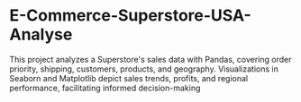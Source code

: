 # E-Commerce-Superstore-USA-Analyse
This project analyzes a Superstore's sales data with Pandas, covering order priority, shipping, customers, products, and geography. Visualizations in Seaborn and Matplotlib depict sales trends, profits, and regional performance, facilitating informed decision-making
